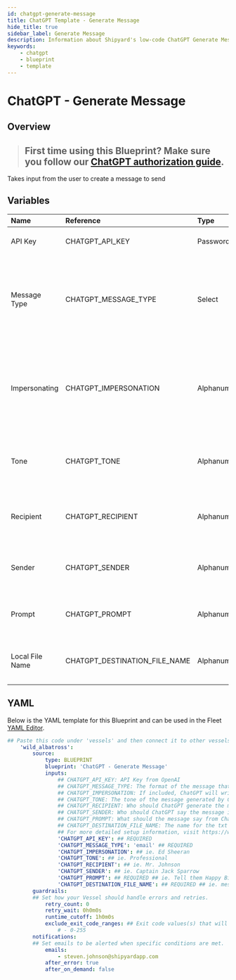 ```yaml
---
id: chatgpt-generate-message
title: ChatGPT Template - Generate Message
hide_title: true
sidebar_label: Generate Message
description: Information about Shipyard's low-code ChatGPT Generate Message blueprint. Takes input from the user to create a message to send 
keywords:
    - chatgpt
    - blueprint
    - template
---
```


# ChatGPT - Generate Message

## Overview
> ## **First time using this Blueprint? Make sure you follow our [ChatGPT authorization guide](https://www.shipyardapp.com/docs/blueprint-library/chatgpt/chatgpt-authorization/)**.

Takes input from the user to create a message to send

## Variables

| Name | Reference | Type | Required | Default | Options | Description |
|:-----|:----------|:-----|:---------|:--------|:--------|:------------|
| API Key | CHATGPT_API_KEY  | Password |:white_check_mark: | `-` | - | API Key from OpenAI |
| Message Type | CHATGPT_MESSAGE_TYPE  | Select |:white_check_mark: | `Email` | Email: `email`<br></br><br></br>Message: `message`<br></br><br></br> | The format of the message that will be generated by ChatGPT |
| Impersonating | CHATGPT_IMPERSONATION  | Alphanumeric |:heavy_minus_sign: | `-` | - | If included, ChatGPT will write the message in the same speaking style of the person listed. |
| Tone | CHATGPT_TONE  | Alphanumeric |:heavy_minus_sign: | `-` | - | The tone of the message generated by ChatGPT |
| Recipient | CHATGPT_RECIPIENT  | Alphanumeric |:heavy_minus_sign: | `-` | - | Who should ChatGPT generate the message for |
| Sender | CHATGPT_SENDER  | Alphanumeric |:heavy_minus_sign: | `-` | - | Who should ChatGPT say the message is from |
| Prompt | CHATGPT_PROMPT  | Alphanumeric |:white_check_mark: | `-` | - | What should the message say from ChatGPT |
| Local File Name | CHATGPT_DESTINATION_FILE_NAME  | Alphanumeric |:white_check_mark: | `-` | - | The name for the txt file once it is generated. |


## YAML
Below is the YAML template for this Blueprint and can be used in the Fleet [YAML Editor](../../reference/fleets/yaml-editor.md).
```yaml
## Paste this code under 'vessels' and then connect it to other vessels under 'connections'
    'wild_albatross':
        source:
            type: BLUEPRINT
            blueprint: 'ChatGPT - Generate Message'
            inputs: 
                ## CHATGPT_API_KEY: API Key from OpenAI
                ## CHATGPT_MESSAGE_TYPE: The format of the message that will be generated by ChatGPT
                ## CHATGPT_IMPERSONATION: If included, ChatGPT will write the message in the same speaking style of the person listed.
                ## CHATGPT_TONE: The tone of the message generated by ChatGPT
                ## CHATGPT_RECIPIENT: Who should ChatGPT generate the message for
                ## CHATGPT_SENDER: Who should ChatGPT say the message is from
                ## CHATGPT_PROMPT: What should the message say from ChatGPT
                ## CHATGPT_DESTINATION_FILE_NAME: The name for the txt file once it is generated.
                ## For more detailed setup information, visit https://www.shipyardapp.com/docs/blueprint-library/chatgpt#generate-message-blueprint
                'CHATGPT_API_KEY': ## REQUIRED
                'CHATGPT_MESSAGE_TYPE': 'email' ## REQUIRED
                'CHATGPT_IMPERSONATION': ## ie. Ed Sheeran
                'CHATGPT_TONE': ## ie. Professional
                'CHATGPT_RECIPIENT': ## ie. Mr. Johnson
                'CHATGPT_SENDER': ## ie. Captain Jack Sparrow 
                'CHATGPT_PROMPT': ## REQUIRED ## ie. Tell them Happy Birthday!
                'CHATGPT_DESTINATION_FILE_NAME': ## REQUIRED ## ie. message.txt
        guardrails:
        ## Set how your Vessel should handle errors and retries.
            retry_count: 0
            retry_wait: 0h0m0s
            runtime_cutoff: 1h0m0s
            exclude_exit_code_ranges: ## Exit code values(s) that will not be retried if encountered during a Voyage.
                # - 0-255
        notifications: 
        ## Set emails to be alerted when specific conditions are met.
            emails:
                - steven.johnson@shipyardapp.com
            after_error: true
            after_on_demand: false
```
